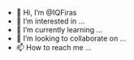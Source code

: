 - 👋 Hi, I’m @IQFiras
- 👀 I’m interested in ...
- 🌱 I’m currently learning ...
- 💞️ I’m looking to collaborate on ...
- 📫 How to reach me ...

<!---
IQFiras/IQFiras is a ✨ special ✨ repository because its `README.md` (this file) appears on your GitHub profile.
You can click the Preview link to take a look at your changes.
--->
